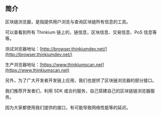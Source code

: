 ## 简介

区块链浏览器，是指提供用户浏览与查询区块链所有信息的工具。

可以查看到所有 Thinkium 链上的，链信息，区块信息、交易信息、PoS 信息等等。



测试浏览器地址：[http://browser.thinkiumdev.net/](http://browser.thinkiumdev.net/)

生产浏览器地址：[https://www.thinkiumscan.net](https://www.thinkiumscan.net)



另外，为了广大开发者开发链上应用，我们也提供了区块链浏览器的部分接口。

我们推荐开发者们，利用 SDK 或合约服务，自己搭建自己的区块链链浏览器服务。

因为大家都使用我们提供的接口，有可能导致网络性能等的延迟。

